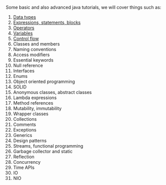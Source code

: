 Some basic and also advanced java tutorials, we will cover things such as:

1. [Data types](01_DataTypes.md)
2. [Expressions, statements, blocks](02_Expressions.md)
3. [Operators](03_Operators.md)
4. [Variables](04_Variables.md)
5. [Control flow](05_ControlFlow.md)
6. Classes and members
7. Naming conventions
8. Access modifiers
9. Essential keywords
10. Null reference
11. Interfaces
12. Enums
13. Object oriented programming
14. SOLID
15. Anonymous classes, abstract classes
16. Lambda expressions
17. Method references
18. Mutability, immutability
19. Wrapper classes
20. Collections
21. Comments
22. Exceptions
23. Generics
24. Design patterns
25. Streams, functional programming
26. Garbage collector and static
27. Reflection
28. Concurrency
29. Time APIs
30. IO
31. NIO